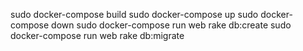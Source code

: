 sudo docker-compose build
sudo docker-compose up
sudo docker-compose down
sudo docker-compose run web rake db:create
sudo docker-compose run web rake db:migrate